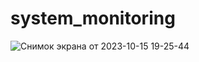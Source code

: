 # system_monitoring
![Снимок экрана от 2023-10-15 19-25-44](https://github.com/pvlbrzn/system_monitoring/assets/146545294/162277ff-e353-48bf-98d1-d4e7a6e1be25)
